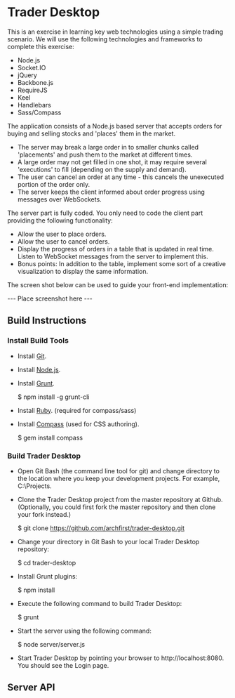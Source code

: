 # Trader Desktop

This is an exercise in learning key web technologies using a simple trading scenario. We will use the following technologies and frameworks to complete this exercise:

* Node.js
* Socket.IO
* jQuery
* Backbone.js
* RequireJS
* Keel
* Handlebars
* Sass/Compass

The application consists of a Node.js based server that accepts orders for buying and selling stocks and 'places' them in the market.

* The server may break a large order in to smaller chunks called 'placements' and push them to the market at different times.
* A large order may not get filled in one shot, it may require several 'executions' to fill (depending on the supply and demand).
* The user can cancel an order at any time - this cancels the unexecuted portion of the order only.
* The server keeps the client informed about order progress using messages over WebSockets.

The server part is fully coded. You only need to code the client part providing the following functionality:

* Allow the user to place orders.
* Allow the user to cancel orders.
* Display the progress of orders in a table that is updated in real time. Listen to WebSocket messages from the server to implement this.
* Bonus points: In addition to the table, implement some sort of a creative visualization to display the same information.

The screen shot below can be used to guide your front-end implementation:

--- Place screenshot here ---


## Build Instructions

### Install Build Tools
* Install [Git](https://help.github.com/articles/set-up-git).
* Install [Node.js](http://nodejs.org/).
* Install [Grunt](https://github.com/gruntjs/grunt/wiki/Getting-started).

    $ npm install -g grunt-cli
* Install [Ruby](http://rubyinstaller.org/downloads/). (required for compass/sass)
* Install [Compass](http://compass-style.org/install/) (used for CSS authoring).

    $ gem install compass

### Build Trader Desktop
* Open Git Bash (the command line tool for git) and change directory to the location where you keep your development projects. For example, C:\Projects.
* Clone the Trader Desktop project from the master repository at Github. (Optionally, you could first fork the master repository and then clone your fork instead.)

    $ git clone https://github.com/archfirst/trader-desktop.git
* Change your directory in Git Bash to your local Trader Desktop repository:

    $ cd trader-desktop
* Install Grunt plugins:

    $ npm install
* Execute the following command to build Trader Desktop:

    $ grunt
* Start the server using the following command:

    $ node server/server.js
* Start Trader Desktop by pointing your browser to http://localhost:8080. You should see the Login page.

## Server API